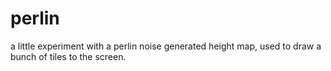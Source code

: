 perlin
======
a little experiment with a perlin noise generated height map, used to draw a bunch of tiles
to the screen. 